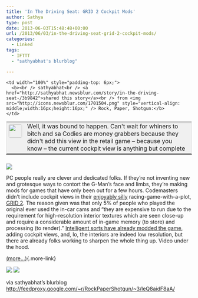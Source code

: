 ```yaml
---
title: 'In The Driving Seat: GRID 2 Cockpit Mods'
author: Sathya
type: post
date: 2013-06-03T15:48:48+00:00
url: /2013/06/03/in-the-driving-seat-grid-2-cockpit-mods/
categories:
  - Linked
tags:
  - IFTTT
  - "sathyabhat's blurblog"

---
```

<table style="border: 1px solid #E0E0E0; margin: 0; padding: 0; background-color: #F0F0F0" valign="top" align="left" cellpadding="0" width="100%">
  <tr>
    <td rowspan="2" style="padding: 6px;width: 36px;white-space:nowrap" width="36" valign="top">
      <img src="http://www.gravatar.com/avatar/1375f202e61682cc4963295f4b0430dc" style="width: 36px; height: 36px; border-radius: 4px;" />
    </td>
    
    <td width="100%" style="padding-top: 6px;">
      <b><br /> sathyabhat<br /> <a href="http://sathyabhat.newsblur.com/story/in-the-driving-seat-/3b9842">shared this story</a><br /> from <img src="http://icons.newsblur.com/1701504.png" style="vertical-align: middle;width:16px;height:16px;" /> Rock, Paper, Shotgun:</b>
    </td>
  </tr>
  
  <tr>
    <td>
      Well, it was bound to happen. Can't wait for whiners to bitch and sa Codies are money grabbers because they didn't add this view in the retail game &#8211; because you know &#8211; the current cockpit view is anything but complete
    </td>
  </tr>
</table>

<hr style="clear: both; margin: 0 0 24px;" />

![][1]

PC people really are clever and dedicated folks. If they&#8217;re not inventing new and grotesque ways to contort the G-Man&#8217;s face and limbs, they&#8217;re making mods for games that have only been out for a few hours. Codemasters didn&#8217;t include cockpit views in their [enjoyably silly][2] racing-game-with-a-plot, [GRID 2][3]. The reason given was that only 5% of people who played the original ever used the in-car cams and &#8220;they are expensive to run due to the requirement for high-resolution interior textures which are seen close-up and require a considerable amount of in-game memory (to store) and processing (to render).&#8221; [Intelligent sorts have already modded the game][4], adding cockpit views, and, lo, the interiors are indeed low resolution, but there are already folks working to sharpen the whole thing up. Video under the hood.

[(more&#8230;)][5]{.more-link}

<div class="feedflare">
  <a href="http://feeds.feedburner.com/~ff/RockPaperShotgun?a=leQ8aidF8aA:QhGx--XhCvc:nQ_hWtDbxek"><img border="0" src="http://feeds.feedburner.com/~ff/RockPaperShotgun?d=nQ_hWtDbxek" /></a> <a href="http://feeds.feedburner.com/~ff/RockPaperShotgun?a=leQ8aidF8aA:QhGx--XhCvc:yIl2AUoC8zA"><img border="0" src="http://feeds.feedburner.com/~ff/RockPaperShotgun?d=yIl2AUoC8zA" /></a>
</div>

<img height="1" src="http://feeds.feedburner.com/~r/RockPaperShotgun/~4/leQ8aidF8aA" width="1" />

via sathyabhat&#8217;s blurblog http://feedproxy.google.com/~r/RockPaperShotgun/~3/leQ8aidF8aA/

 [1]: http://www.rockpapershotgun.com/images/13/jun/gridcockpit.jpg
 [2]: http://www.rockpapershotgun.com/2013/05/29/wot-i-think-grid-2/
 [3]: http://www.gridgame.com/en-gb
 [4]: http://www.racedepartment.com/forum/threads/work-in-progress.69759/
 [5]: http://www.rockpapershotgun.com/2013/06/03/in-the-driving-seat-grid-2-cockpit-mods/#more-155337